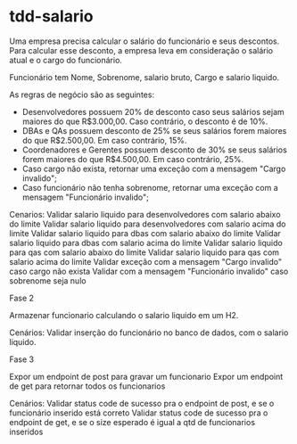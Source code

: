 # tdd-salario

Uma empresa	 precisa calcular	 o	 salário do funcionário	 e	 seus	 descontos.	 
Para calcular	 esse	 desconto,	 a empresa	 leva	 em	 consideração	 o	 salário	 atual	 e	 o	 cargo	 do funcionário.

Funcionário tem Nome, Sobrenome, salario bruto, Cargo e salario liquido.

As	regras	de	negócio	são	as seguintes:


- Desenvolvedores possuem 20% de desconto caso seus salários sejam maiores do que R$3.000,00. Caso contrário, o desconto é de 10%.
- DBAs e QAs possuem desconto de 25% se seus salários forem maiores do que R$2.500,00. Em caso contrário, 15%.
- Coordenadores e Gerentes possuem desconto de 30% se seus salários forem maiores do que R$4.500,00. Em caso contrário, 25%.
- Caso cargo não exista, retornar uma exceção com a mensagem "Cargo invalido";
- Caso funcionário não tenha sobrenome, retornar uma exceção com a mensagem "Funcionário invalido";

Cenarios:
    Validar salario liquido para desenvolvedores com salario abaixo do limite
    Validar salario liquido para desenvolvedores com salario acima do limite
    Validar salario liquido para dbas com salario abaixo do limite
    Validar salario liquido para dbas com salario acima do limite
    Validar salario liquido para qas com salario abaixo do limite
    Validar salario liquido para qas com salario acima do limite
    Validar exceção com a mensagem "Cargo invalido" caso cargo não exista
    Validar com a mensagem "Funcionário invalido" caso sobrenome seja nulo


Fase 2

Armazenar funcionario calculando o salario liquido em um H2.

Cenários:
    Validar inserção do funcionário no banco de dados, com o salario liquido.


Fase 3

Expor um endpoint de post para gravar um funcionario
Expor um endpoint de get para retornar todos os funcionarios

Cenários:
    Validar status code de sucesso pra o endpoint de post, e se o funcionário inserido está correto
    Validar status code de sucesso pra o endpoint de get, e se o size esperado é igual a qtd de funcionarios inseridos



